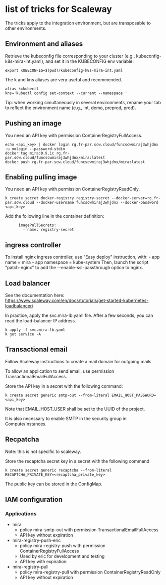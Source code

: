 # list of tricks for Scaleway

The tricks apply to the integration environment, but are transposable to other environments.

## Environment and aliases

Retrieve the kubeconfig file corresponding to your cluster (e.g., kubeconfig-k8s-mira-int.yaml), and set it in the KUBECONFIG env variable:

``` shell
export KUBECONFIG=$(pwd)/kubeconfig-k8s-mira-int.yaml
```

The k and kns aliases are very useful and recommended.

``` shell
alias k=kubectl
kns='kubectl config set-context --current --namespace '
```

Tip: when working simultaneously in several environments, rename your tab to reflect the environment name (e.g., int, demo, preprod, prod).

## Pushing an image

You need an API key with permission ContainerRegistryFullAccess.

``` shell
echo <api_key> | docker login rg.fr-par.scw.cloud/funcscwmiraj3whjdnx -u nologin --password-stdin 
docker tag mira:0.9.1c rg.fr-par.scw.cloud/funcscwmiraj3whjdnx/mira:latest
docker push rg.fr-par.scw.cloud/funcscwmiraj3whjdnx/mira:latest
```

## Enabling pulling image

You need an API key with permission ContainerRegistryReadOnly.

``` shell
k create secret docker-registry registry-secret --docker-server=rg.fr-par.scw.cloud --docker-username funcscwmiraj3whjdnx --docker-password <api_key>
```

Add the following line in the container definition:

```
      imagePullSecrets:
        - name: registry-secret
```

## ingress controller

To install nginx ingress controller, use "Easy deploy" instruction, with:
    - app name = mira
    - app namespace = kube-system
Then, launch the script "patch-nginx" to add the --enable-ssl-passthrough option to nginx.

## Load balancer

See the documentation here: https://www.scaleway.com/en/docs/tutorials/get-started-kubernetes-loadbalancer/

In practice, apply the svc.mira-lb.yaml file. After a few seconds, you can read the load-balancer IP address.

```shell
k apply -f svc.mira-lb.yaml
k get service -A
```

## Transactional email

Follow Scaleway instructions to create a mail domain for outgoing mails.

To allow an application to send email, use permission TransactionalEmailFullAccess.

Store the API key in a secret with the following command:
```shell
k create secret generic smtp-out --from-literal EMAIL_HOST_PASSWORD=<api_key>
```

Note that EMAIL_HOST_USER shall be set to the UUID of the project.

It is also necessary to enable SMTP in the security group in Compute/Instances.

## Recpatcha

Note: this is not specific to scaleway.

Store the recaptcha secret key in a secret with the following command:
```shell
k create secret generic recaptcha --from-literal RECAPTCHA_PRIVATE_KEY=<recaptcha_private_key>
```

The public key can be stored in the ConfigMap.

## IAM configuration

### Applications

- mira
  - policy mira-smtp-out with permission TransactionalEmailFullAccess
  - API key without expiration
- mira-registry-push-eric
  - policy mira-registry-push with permission ContainerRegistryFullAccess
  - Used by eric for development and testing
  - API key with expiration
- mira-registry-pull
  - policy mira-registry-pull with permission ContainerRegistryReadOnly
  - API key without expiration
